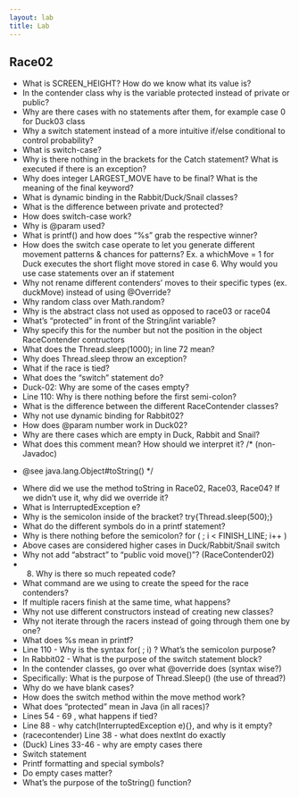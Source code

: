 ```yaml
---
layout: lab
title: Lab
---
```


## Race02

- What is SCREEN_HEIGHT? How do we know what its value is?
- In the contender class why is the variable protected instead of private or public?
- Why are there cases with no statements after them, for example case 0 for Duck03 class
- Why a switch statement instead of a more intuitive if/else conditional to control probability?
- What is switch-case?
- Why is there nothing in the brackets for the Catch statement? What is executed if there is an exception?
- Why does integer LARGEST_MOVE have to be final? What is the meaning of the final keyword?
- What is dynamic binding in the Rabbit/Duck/Snail classes?
- What is the difference between private and protected?
- How does switch-case work?
- Why is @param used?
- What is printf() and how does “%s” grab the respective winner?
- How does the switch case operate to let you generate different movement patterns & chances for patterns? Ex. a whichMove = 1 for Duck executes the short flight move stored in case 6.  Why would you use case statements over an if statement
- Why not rename different contenders’ moves to their specific types (ex. duckMove) instead of using @Override?
- Why random class over Math.random?
- Why is the abstract class not used as opposed to race03 or race04
- What’s “protected” in front of the String/int variable?
- Why specify this for the number but not the position in the object RaceContender contructors
- What does the Thread.sleep(1000); in line 72 mean?
- Why does Thread.sleep throw an exception?
- What if the race is tied?
- What does the “switch” statement do?
- Duck-02: Why are some of the cases empty?
- Line 110: Why is there nothing before the first semi-colon?
- What is the difference between the different RaceContender classes?
- Why not use dynamic binding for Rabbit02?
- How does @param number work in Duck02?
- Why are there cases which are empty in Duck, Rabbit and Snail?
- What does this comment mean? How should we interpret it?
/* (non-Javadoc)
* @see java.lang.Object#toString()
*/
- Where did we use the method toString in Race02, Race03, Race04? If we didn’t use it, why did we override it?
- What is InterruptedException e?
- Why is the semicolon inside of the bracket? try{Thread.sleep(500);}
- What do the different symbols do in a printf statement?
- Why is there nothing before the semicolon? for ( ; i < FINISH_LINE; i++ )
- Above cases are considered higher cases in Duck/Rabbit/Snail switch
- Why not add “abstract” to “public void move()”? (RaceContender02)
- 8. Why is there so much repeated code?
- What command are we using to create the speed for the race contenders?
- If multiple racers finish at the same time, what happens?
- Why not use different constructors instead of creating new classes?
- Why not iterate through the racers instead of going through them one by one?
- What does %s mean in printf?
- Line 110 - Why is the syntax for( ; i) ? What’s the semicolon purpose?
- In Rabbit02 - What is the purpose of the switch statement block?
- In the contender classes, go over what @override does (syntax wise?)
- Specifically: What is the purpose of Thread.Sleep() (the use of thread?)
- Why do we have blank cases?
- How does the switch method within the move method work?
- What does “protected” mean in Java (in all races)?
- Lines 54 - 69 , what happens if tied?
- Line 88 - why catch(InterruptedException e){}, and why is it empty?
- (racecontender) Line 38 - what does nextInt do exactly
- (Duck) Lines 33-46 - why are empty cases there
- Switch statement
- Printf formatting and special symbols?
- Do empty cases matter?
- What’s the purpose of the toString() function?
